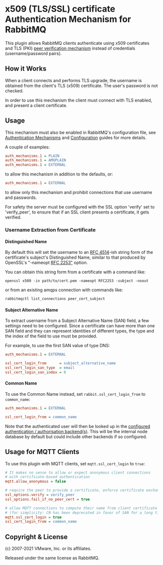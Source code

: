 # x509 (TLS/SSL) certificate Authentication Mechanism for RabbitMQ

This plugin allows RabbitMQ clients authenticate using x509 certificates
and TLS (PKI) [peer verification mechanism](https://tools.ietf.org/html/rfc5280#section-6)
instead of credentials (username/password pairs).


## How it Works

When a client connects and performs TLS upgrade,
the username is obtained from the client's
TLS (x509) certificate. The user's password is not checked.

In order to use this mechanism the client must connect with TLS enabled, and
present a client certificate.


## Usage

This mechanism must also be enabled in RabbitMQ's configuration file,
see [Authentication Mechanisms](https://www.rabbitmq.com/authentication.html) and
[Configuration](https://www.rabbitmq.com/configure.html) guides for
more details.

A couple of examples:

``` ini
auth_mechanisms.1 = PLAIN
auth_mechanisms.1 = AMQPLAIN
auth_mechanisms.1 = EXTERNAL
```

to allow this mechanism in addition to the defaults, or:

``` ini
auth_mechanisms.1 = EXTERNAL
```

to allow only this mechanism and prohibit connections that use
username and passwords.

For safety the server must be configured with the SSL option 'verify'
set to 'verify_peer', to ensure that if an SSL client presents a
certificate, it gets verified.

### Username Extraction from Certificate

#### Distinguished Name

By default this will set the username to an [RFC 4514](https://tools.ietf.org/html/rfc4514)-ish string form of
the certificate's subject's Distinguished Name, similar to that
produced by OpenSSL's "-nameopt [RFC 2253"](https://tools.ietf.org/html/rfc2253) option.

You can obtain this string form from a certificate with a command like:

```
openssl x509 -in path/to/cert.pem -nameopt RFC2253 -subject -noout
```

or from an existing amqps connection with commands like:

``` bash
rabbitmqctl list_connections peer_cert_subject
```

#### Subject Alternative Name

To extract username from a Subject Alternative Name (SAN) field, a few
settings need to be configured. Since a certificate can have more than
one SAN field and they can represent identities of different types,
the type and the index of the field to use must be provided.

For example, to use the first SAN value of type DNS:

``` ini
auth_mechanisms.1 = EXTERNAL

ssl_cert_login_from      = subject_alternative_name
ssl_cert_login_san_type  = email
ssl_cert_login_san_index = 0
```

#### Common Name

To use the Common Name instead, set `rabbit.ssl_cert_login_from` to `common_name`:

``` ini
auth_mechanisms.1 = EXTERNAL

ssl_cert_login_from = common_name
```

Note that the authenticated user will then be looked up in the
[configured authentication / authorisation backend(s)](https://www.rabbitmq.com/access-control.html). This will be
the internal node database by default but could include other
backends if so configured.


## Usage for MQTT Clients

To use this plugin with MQTT clients, set `mqtt.ssl_cert_login` to `true`:

``` ini
# It makes no sense to allow or expect anonymous client connections
# with certificate-based authentication 
mqtt.allow_anonymous = false

# require the peer to provide a certificate, enforce certificate exchange
ssl_options.verify = verify_peer
ssl_options.fail_if_no_peer_cert = true

# allow MQTT connections to compute their name from client certificate's CN
# (for simplicity: CN has been deprecated in favor of SAN for a long time)
mqtt.ssl_cert_login = true
ssl_cert_login_from = common_name
```


## Copyright & License

(c) 2007-2021 VMware, Inc. or its affiliates.

Released under the same license as RabbitMQ.
